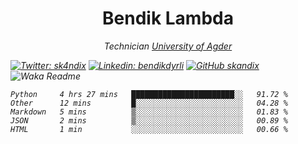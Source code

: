 <h1 align="center"> Bendik Lambda </h1>
<p align="center"><em>Technician <a href="http://www.uia.no">University of Agder</a></p>



[![Twitter: sk4ndix](https://img.shields.io/twitter/follow/sk4ndix?style=social)](https://twitter.com/sk4ndix)
[![Linkedin: bendikdyrli](https://img.shields.io/badge/-bendikdyrli-blue?style=flat-square&logo=Linkedin&logoColor=white&link=https://www.linkedin.com/in/bendikdyrli/)](https://www.linkedin.com/in/bendikdyrli/)
[![GitHub skandix](https://img.shields.io/github/followers/skandix?label=follow&style=social)](https://github.com/skandix)
![Waka Readme](https://github.com/skandix/skandix/workflows/Waka%20Readme/badge.svg)


<!--START_SECTION:waka-->
```text
Python     4 hrs 27 mins   ███████████████████████░░   91.72 % 
Other      12 mins         █░░░░░░░░░░░░░░░░░░░░░░░░   04.28 % 
Markdown   5 mins          ▒░░░░░░░░░░░░░░░░░░░░░░░░   01.83 % 
JSON       2 mins          ▒░░░░░░░░░░░░░░░░░░░░░░░░   00.89 % 
HTML       1 min           ░░░░░░░░░░░░░░░░░░░░░░░░░   00.66 % 
```
<!--END_SECTION:waka-->
